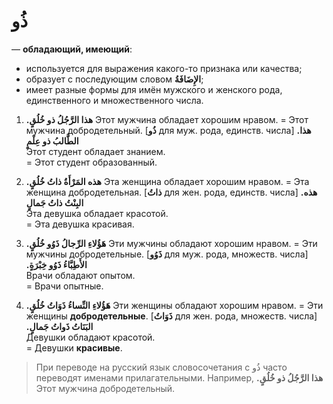 ﻿# ذُو

— **обладающий, имеющий**:
- используется для выражения какого-то признака или качества;
- образует с последующим словом **الإِضَافَةُ**;
- имеет разные формы для имён мужского и женского рода, единственного и множественного числа.

1. **.هذا الرَّجُلُ ذو خُلُقٍ** 
Этот мужчина обладает хорошим нравом.
= Этот мужчина добродетельный.
[**ذُو** для муж. рода, единств. числа]
**.هذا الطَّالبُ ذو عِلْمٍ**  
Этот студент обладает знанием.  
= Этот студент образованный.

2. **.هذه المَرْأَةُ ذاتُ خُلُقٍ**
Эта женщина обладает хорошим нравом.
= Эта женщина добродетельная.
[**ذاتُ** для жен. рода, единств. числа]
**.هذه البِنْتُ ذاتُ جَمالٍ**  
Эта девушка обладает красотой.  
= Эта девушка красивая.

3. **.هَؤُلاءِ الرِّجالُ ذَوُو خُلُقٍ**
Эти мужчины обладают хорошим нравом.
= Эти мужчины добродетельные.
[**ذَوُو** для муж. рода, множеств. числа]
**.الأَطِبَّاءُ ذَوُو خِبْرَةٍ**  
Врачи обладают опытом.  
= Врачи опытные.

4. **.هَؤُلاءِ النِّساءُ ذَوَاتُ خُلُقٍ**
Эти женщины обладают хорошим нравом.
= Эти женщины **добродетельные**.
[**ذَوَاتُ** для жен. рода, множеств. числа]
**.البَنَاتُ ذَواتُ جَمالٍ**  
Девушки обладают красотой.  
= Девушки **красивые**.

> При переводе на русский язык словосочетания с ذُو часто переводят именами прилагательными. Например, 
**.هذا الرَّجُلُ ذو خُلُقٍ** 
Этот мужчина добродетельный.
    
